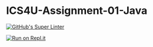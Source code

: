 # ICS4U-Assignment-01-Java

[![GitHub's Super Linter](https://github.com/jaeyoon-lee2/ICS4U-Assignment-01-Java/workflows/GitHub's%20Super%20Linter/badge.svg)](https://github.com/jaeyoon-lee2/ICS4U-Assignment-01-Java/actions)

[![Run on Repl.it](https://repl.it/badge/github/jaeyoon-lee2/ICS4U-Assignment-01-Java)](https://repl.it/github/jaeyoon-lee2/ICS4U-Assignment-01-Java)
